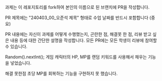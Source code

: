 과제는 이 레포지토리를 fork하여 본인의 이름으로 된 브랜치에 PR을 작성합니다.

PR 제목에는 "240403_00_오준석 제목" 형태로 수업 날짜를 반드시 포함합니다 (중요)

PR 내용에는 자신이 과제를 어떻게 수행했는지, 곤란한 점, 해결못 한 점, 리뷰 받고 싶은 내용 등에 대한 간단한 설명을 작성합니다.
모든 PR에는 모든 학생이 리뷰에 참여할 수 있습니다.

Random().nextInt();
게임 캐릭터의 HP, MP를
랜덤 키워드를 사용해서 채우는 기능을 넣었습니다.

해결 못한점
초당 MP를 회복하는 기능을 구현하지 못 했습니다.
